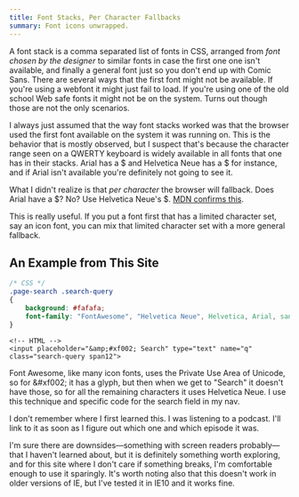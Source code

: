 ```yaml
---
title: Font Stacks, Per Character Fallbacks
summary: Font icons unwrapped.
---
```

A font stack is a comma separated list of fonts in CSS, arranged from *font chosen by the designer* to similar fonts in case the first one one isn't available, and finally a general font just so you don't end up with Comic Sans. There are several ways that the first font might not be available. If you're using a webfont it might just fail to load. If you're using one of the old school Web safe fonts it might not be on the system. Turns out though those are not the only scenarios.

I always just assumed that the way font stacks worked was that the browser used the first font available on the system it was running on. This is the behavior that is mostly observed, but I suspect that's because the character range seen on a QWERTY keyboard is widely available in all fonts that one has in their stacks. Arial has a $ and Helvetica Neue has a $ for instance, and if Arial isn't available you're definitely not going to see it.

What I didn't realize is that *per character* the browser will fallback. Does Arial have a $? No? Use Helvetica Neue's $. [MDN confirms this][mdn].

This is really useful. If you put a font first that has a limited character set, say an icon font, you can mix that limited character set with a more general fallback.

## An Example from This Site

```css
/* CSS */
.page-search .search-query
{
    background: #fafafa;
    font-family: "FontAwesome", "Helvetica Neue", Helvetica, Arial, sans-serif
}
```

```markup
<!-- HTML -->
<input placeholder="&amp;#xf002; Search" type="text" name="q" class="search-query span12">
```

Font Awesome, like many icon fonts, uses the Private Use Area of Unicode, so for &amp;#xf002; it has a glyph, but then when we get to "Search" it doesn't have those, so for all the remaining characters it uses Helvetica Neue. I use this technique and specific code for the search field in my nav.

I don't remember where I first learned this. I was listening to a podcast. I'll link to it as soon as I figure out which one and which episode it was.

I'm sure there are downsides&mdash;something with screen readers probably&mdash;that I haven't learned about, but it is definitely something worth exploring, and for this site where I don't care if something breaks, I'm comfortable enough to use it sparingly. It's worth noting also that this doesn't work in older versions of IE, but I've tested it in IE10 and it works fine.

[mdn]: https://developer.mozilla.org/en-US/docs/CSS/font-family
